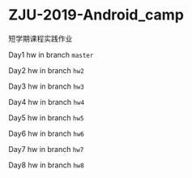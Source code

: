 # ZJU-2019-Android_camp

短学期课程实践作业

Day1 hw in branch `master`

Day2 hw in branch `hw2`

Day3 hw in branch `hw3`

Day4 hw in branch `hw4`

Day5 hw in branch `hw5`

Day6 hw in branch `hw6`

Day7 hw in branch `hw7`

Day8 hw in branch `hw8`
